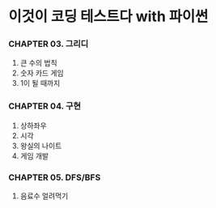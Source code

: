 # 이것이 코딩 테스트다 with 파이썬

### CHAPTER 03. 그리디
1. 큰 수의 법칙
2. 숫자 카드 게임
3. 1이 될 때까지

### CHAPTER 04. 구현
1. 상하좌우
2. 시각
3. 왕실의 나이트
4. 게임 개발

### CHAPTER 05. DFS/BFS
1. 음료수 얼려먹기